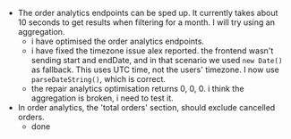 - The order analytics endpoints can be sped up. It currently takes about 10 seconds to get results when filtering for a month. I will try using an aggregation.
	- i have optimised the order analytics endpoints.
	- i have fixed the timezone issue alex reported. the frontend wasn't sending start and endDate, and in that scenario we used `new Date()` as fallback. This uses UTC time, not the users' timezone. I now use `parseDateString()`, which is correct.  
	- the repair analytics optimisation returns 0, 0, 0. i think the aggregation is broken, i need to test it.
- In order analytics, the 'total orders' section, should exclude cancelled orders.
	- done